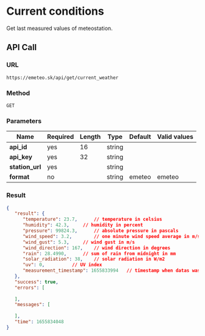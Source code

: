 # Current conditions

Get last measured values of meteostation.

## API Call

### URL

```
https://emeteo.sk/api/get/current_weather
```

### Method

```
GET
```
### Parameters

| Name		     	| Required	| Length	| Type		| Default	| Valid values	| 
| ----------------	| ---------	| --------	| -----		| ---------	|--------------	|	
| **api_id**		| yes 		| 16		| string	|			|
| **api_key**		| yes 		| 32		| string	|			|
| **station_url**	| yes 		| 			| string	|			|
| **format**		| no 		| 			| string	| emeteo	| emeteo

### Result

``` json
{
   "result": {
	  "temperature": 23.7,		// temperature in celsius
	  "humidity": 42.3,		// humidity in percent
	  "pressure": 99824.3,		// absolute pressure in pascals
	  "wind_speed": 3.2,		// one minute wind speed average in m/s
	  "wind_gust": 5.3,		// wind gust in m/s
	  "wind_direction": 167,	// wind direction in degrees
	  "rain": 28.4990,		// sum of rain from midnight in mm
	  "solar_radiation": 38,	// solar radiation in W/m2
	  "uv": 0,			// UV index
	  "measurement_timestamp": 1655833994	// timestamp when datas was measured
   },
   "success": true,
   "errors": [
	  
   ],
   "messages": [
	  
   ],
   "time": 1655834048
}
```